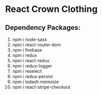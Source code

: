 # React Crown Clothing

## Dependency Packages:

1. npm i node-sass
2. npm i react-router-dom
3. npm i firebase
4. npm i redux
5. npm i react-redux
6. npm i redux-logger
7. npm i reselect
8. npm i redux-persist
9. npm i lodash.memoize
10. npm i react-stripe-checkout
